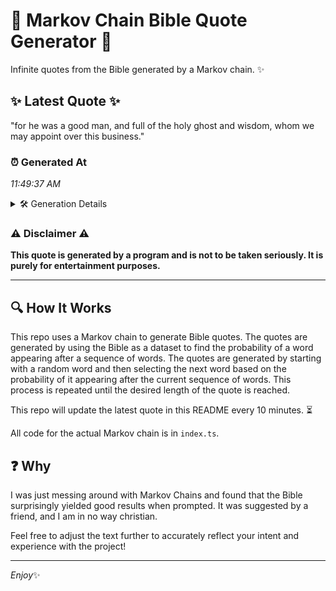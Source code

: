 # 📖 Markov Chain Bible Quote Generator 📖

Infinite quotes from the Bible generated by a Markov chain. ✨

## ✨ Latest Quote ✨
"for he was a good man, and full of the holy ghost and wisdom, whom we may appoint over this business."

### ⏰ Generated At
*11:49:37 AM*

<details>
    <summary>🛠️ Generation Details</summary>
    <p>
        <strong>🌱 Seed:</strong> for<br>
        <strong>🔄 Iterations:</strong> 20<br>
        <strong>📜 Context History:</strong><br>[ for ]: he<br>[ for, he ]: was<br>[ for, he, was ]: a<br>[ for, he, was, a ]: good<br>[ for, he, was, a, good ]: man,<br>[ for, he, was, a, good, man, ]: and<br>[ he, was, a, good, man,, and ]: full<br>[ was, a, good, man,, and, full ]: of<br>[ a, good, man,, and, full, of ]: the<br>[ good, man,, and, full, of, the ]: holy<br>[ man,, and, full, of, the, holy ]: ghost<br>[ and, full, of, the, holy, ghost ]: and<br>[ full, of, the, holy, ghost, and ]: wisdom,<br>[ of, the, holy, ghost, and, wisdom, ]: whom<br>[ the, holy, ghost, and, wisdom,, whom ]: we<br>[ holy, ghost, and, wisdom,, whom, we ]: may<br>[ ghost, and, wisdom,, whom, we, may ]: appoint<br>[ and, wisdom,, whom, we, may, appoint ]: over<br>[ wisdom,, whom, we, may, appoint, over ]: this<br>[ whom, we, may, appoint, over, this ]: business.<br>
    </p>
</details>

### ⚠️ Disclaimer ⚠️
**This quote is generated by a program and is not to be taken seriously. It is purely for entertainment purposes.**

---

## 🔍 How It Works

This repo uses a Markov chain to generate Bible quotes. The quotes are generated by using the Bible as a dataset to find the probability of a word appearing after a sequence of words. The quotes are generated by starting with a random word and then selecting the next word based on the probability of it appearing after the current sequence of words. This process is repeated until the desired length of the quote is reached.

This repo will update the latest quote in this README every 10 minutes. ⏳

All code for the actual Markov chain is in `index.ts`.

## ❓ Why

I was just messing around with Markov Chains and found that the Bible surprisingly yielded good results when prompted. 
It was suggested by a friend, and I am in no way christian.

Feel free to adjust the text further to accurately reflect your intent and experience with the project!

---

*Enjoy*✨
